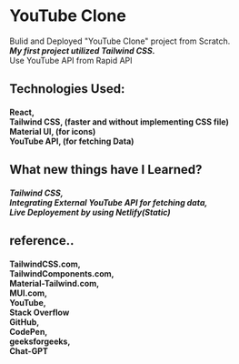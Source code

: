 # YouTube Clone

<p>Bulid and Deployed "YouTube Clone" project from Scratch.<br><strong><i> My first project utilized Tailwind CSS.</i></strong><br>Use YouTube API from Rapid API</p>

## Technologies Used:

#### <p>React,<br>Tailwind CSS, (faster and without implementing CSS file)<br>Material UI, (for icons)<br>YouTube API, (for fetching Data)<br></p>

## What new things have I Learned?

#### <p><i>Tailwind CSS,<br>Integrating External YouTube API for fetching data,<br>Live Deployement by using Netlify(Static)</i></p>


## reference..

#### <p>TailwindCSS.com,<br>TailwindComponents.com,<br>Material-Tailwind.com,<br>MUI.com,<br>YouTube,<br>Stack Overflow<br>GitHub,<br>CodePen,<br>geeksforgeeks,<br>Chat-GPT</p>

